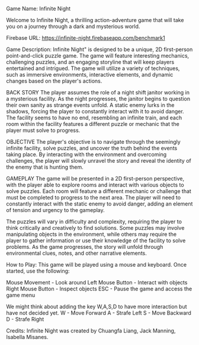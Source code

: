 Game Name: Infinite Night

Welcome to Infinite Night, a thrilling action-adventure game that will take you on a journey through a dark and mysterious world.

Firebase URL:
https://infinite-night.firebaseapp.com/benchmark1

Game Description:
Infinite Night" is designed to be a unique, 2D first-person point-and-click puzzle game. The game will feature interesting mechanics, challenging puzzles, and an engaging storyline that will keep players entertained and intrigued. The game will utilize a variety of techniques, such as immersive environments, interactive elements, and dynamic changes based on the player's actions.

BACK STORY
The player assumes the role of a night shift janitor working in a mysterious facility. As the night progresses, the janitor begins to question their own sanity as strange events unfold. A static enemy lurks in the shadows, forcing the player to constantly interact with it to avoid danger. The facility seems to have no end, resembling an infinite train, and each room within the facility features a different puzzle or mechanic that the player must solve to progress.


OBJECTIVE
The player's objective is to navigate through the seemingly infinite facility, solve puzzles, and uncover the truth behind the events taking place. By interacting with the environment and overcoming challenges, the player will slowly unravel the story and reveal the identity of the enemy that is hunting them.

GAMEPLAY
The game will be presented in a 2D first-person perspective, with the player able to explore rooms and interact with various objects to solve puzzles. Each room will feature a different mechanic or challenge that must be completed to progress to the next area. The player will need to constantly interact with the static enemy to avoid danger, adding an element of tension and urgency to the gameplay.

The puzzles will vary in difficulty and complexity, requiring the player to think critically and creatively to find solutions. Some puzzles may involve manipulating objects in the environment, while others may require the player to gather information or use their knowledge of the facility to solve problems. As the game progresses, the story will unfold through environmental clues, notes, and other narrative elements.

How to Play:
This game will be played using a mouse and keyboard. Once started, use the following:

Mouse Movement - Look around
Left Mouse Button - Interact with objects
Right Mouse Button - Inspect objects
ESC - Pause the game and access the game menu

We might think about adding the key W,A,S,D to have more interaction but have not decided yet.
W - Move Forward
A - Strafe Left
S - Move Backward
D - Strafe Right


Credits:
Infinite Night was created by Chuangfa Liang, Jack Manning, Isabella Misanes.
